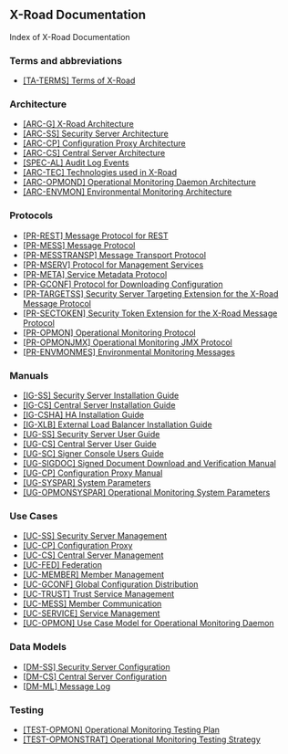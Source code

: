 ## X-Road Documentation

Index of X-Road Documentation

### Terms and abbreviations
- [\[TA-TERMS\] Terms of X-Road](terms_x-road_docs.md)

### Architecture
- [\[ARC-G\] X-Road Architecture](Architecture/arc-g_x-road_arhitecture.md)
- [\[ARC-SS\] Security Server Architecture](Architecture/arc-ss_x-road_security_server_architecture.md)
- [\[ARC-CP\] Configuration Proxy Architecture](Architecture/arc-cp_x-road_configuration_proxy_architecture.md)
- [\[ARC-CS\] Central Server Architecture](Architecture/arc-cs_x-road_central_server_architecture.md)
- [\[SPEC-AL\] Audit Log Events](Architecture/spec-al_x-road_audit_log_events_1.7_Y-883-17.docx)
- [\[ARC-TEC\] Technologies used in X-Road](Architecture/arc-tec_x-road_technologies.md)
- [\[ARC-OPMOND\] Operational Monitoring Daemon Architecture](OperationalMonitoring/Architecture/arc-opmond_x-road_operational_monitoring_daemon_architecture_Y-1096-1.md)
- [\[ARC-ENVMON\] Environmental Monitoring Architecture](EnvironmentalMonitoring/Monitoring-architecture.md)

### Protocols
- [\[PR-REST\] Message Protocol for REST](Protocols/pr-rest_x-road_message_protocol_for_rest.md)
- [\[PR-MESS\] Message Protocol](Protocols/pr-mess_x-road_message_protocol.md)
- [\[PR-MESSTRANSP\] Message Transport Protocol](Protocols/pr-messtransp_x-road_message_transport_protocol.md)
- [\[PR-MSERV\] Protocol for Management Services](Protocols/pr-mserv_x-road_protocol_for_management_services.md)
- [\[PR-META\] Service Metadata Protocol](Protocols/pr-meta_x-road_service_metadata_protocol.md)
- [\[PR-GCONF\] Protocol for Downloading Configuration](Protocols/pr-gconf_x-road_protocol_for_downloading_configuration.md)
- [\[PR-TARGETSS\] Security Server Targeting Extension for the X-Road Message Protocol](Protocols/SecurityServerExtension/pr-targetss_security_server_targeting_extension_for_the_x-road_protocol.md)
- [\[PR-SECTOKEN\] Security Token Extension for the X-Road Message Protocol](Protocols/SecurityTokenExtension/pr-sectoken_security_token_extension_for_the_x-road_protocol.md)
- [\[PR-OPMON\] Operational Monitoring Protocol](OperationalMonitoring/Protocols/pr-opmon_x-road_operational_monitoring_protocol_Y-1096-2.md)
- [\[PR-OPMONJMX\] Operational Monitoring JMX Protocol](OperationalMonitoring/Protocols/pr-opmonjmx_x-road_operational_monitoring_jmx_protocol_Y-1096-3.md)
- [\[PR-ENVMONMES\] Environmental Monitoring Messages](EnvironmentalMonitoring/Monitoring-messages.md)

### Manuals

- [\[IG-SS\] Security Server Installation Guide](Manuals/ig-ss_x-road_v6_security_server_installation_guide.md)
- [\[IG-CS\] Central Server Installation Guide](Manuals/ig-cs_x-road_6_central_server_installation_guide.md)
- [\[IG-CSHA\] HA Installation Guide](Manuals/ig-csha_x-road_6_ha_installation_guide.md)
- [\[IG-XLB\] External Load Balancer Installation Guide](Manuals/LoadBalancing/ig-xlb_x-road_external_load_balancer_installation_guide.md)
- [\[UG-SS\] Security Server User Guide](Manuals/ug-ss_x-road_6_security_server_user_guide.md)
- [\[UG-CS\] Central Server User Guide](Manuals/ug-cs_x-road_6_central_server_user_guide.md)
- [\[UG-SC\] Signer Console Users Guide](Manuals/ug-sc_x-road_signer-console_users_guide_2.5_Y-883-20.docx)
- [\[UG-SIGDOC\] Signed Document Download and Verification Manual](Manuals/ug-sigdoc_x-road_signed_document_download_and_verification_manual.md)
- [\[UG-CP\] Configuration Proxy Manual](Manuals/ug-cp_x-road_v6_configuration_proxy_manual.md)
- [\[UG-SYSPAR\] System Parameters](Manuals/ug-syspar_x-road_v6_system_parameters.md)
- [\[UG-OPMONSYSPAR\] Operational Monitoring System Parameters](OperationalMonitoring/Manuals/ug-opmonsyspar_x-road_operational_monitoring_system_parameters_Y-1099-1.md)


### Use Cases
- [\[UC-SS\] Security Server Management](UseCases/uc-ss_x-road_use_case_model_for_security_server_management_1.4_Y-883-4.md)
- [\[UC-CP\] Configuration Proxy](UseCases/uc-cp_x-road_configuration_proxy_use_case_model_1.2_Y-883-5.md)
- [\[UC-CS\] Central Server Management](UseCases/uc-cs_x-road_use_case_model_for_central_server_management_1.2_Y-883-6.md)
- [\[UC-FED\] Federation](UseCases/uc-fed_x-road_use_case_model_for_federation_1.1_Y-883-7.md)
- [\[UC-MEMBER\] Member Management](UseCases/uc-member_x-road_use_case_model_for_member_management.md)
- [\[UC-GCONF\] Global Configuration Distribution](UseCases/uc-gconf_x-road_use_case_model_for_global_configuration_distribution_1.4_Y-883-8.md)
- [\[UC-TRUST\] Trust Service Management](UseCases/uc-trust_x-road_use_case_model_for_trust_service_management_1.1.1_Y-883-9.md)
- [\[UC-MESS\] Member Communication](UseCases/uc-mess_x-road_member_communication_use_case_model.md)
- [\[UC-SERVICE\] Service Management](UseCases/uc-service_x-road_use_case_model_for_service_management_1.6_Y-883-3.md)
- [\[UC-OPMON\] Use Case Model for Operational Monitoring Daemon](OperationalMonitoring/UseCases/uc-opmon_x-road_use_case_model_for_operational_monitoring_daemon_Y-1095-2.md)

### Data Models

- [\[DM-SS\] Security Server Configuration](DataModels/dm-ss_x-road_security_server_configuration_data_model.md)
- [\[DM-CS\] Central Server Configuration](DataModels/dm-cs_x-road_central_server_configuration_data_model.md)
- [\[DM-ML\] Message Log](DataModels/dm-ml_x-road_message_log_data_model.md)

### Testing

- [\[TEST-OPMON\] Operational Monitoring Testing Plan](OperationalMonitoring/Testing/test-opmon_x-road_operational_monitoring_testing_plan_Y-1104-2.md)
- [\[TEST-OPMONSTRAT\] Operational Monitoring Testing Strategy](OperationalMonitoring/Testing/test-opmonstrat_x-road_operational_monitoring_testing_strategy_Y-1104-1.md)